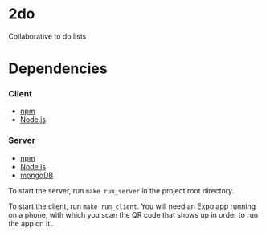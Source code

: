 # 2do

Collaborative to do lists

# Dependencies

### Client

- [npm](https://www.npmjs.com)
- [Node.js](https://nodejs.org/)

### Server

- [npm](https://www.npmjs.com)
- [Node.js](https://nodejs.org/)
- [mongoDB](https://www.mongodb.com)

To start the server, run `make run_server` in the project root directory.

To start the client, run `make run_client`. You will need an Expo app running
on a phone, with which you scan the QR code that shows up in order to run the
app on it'.
